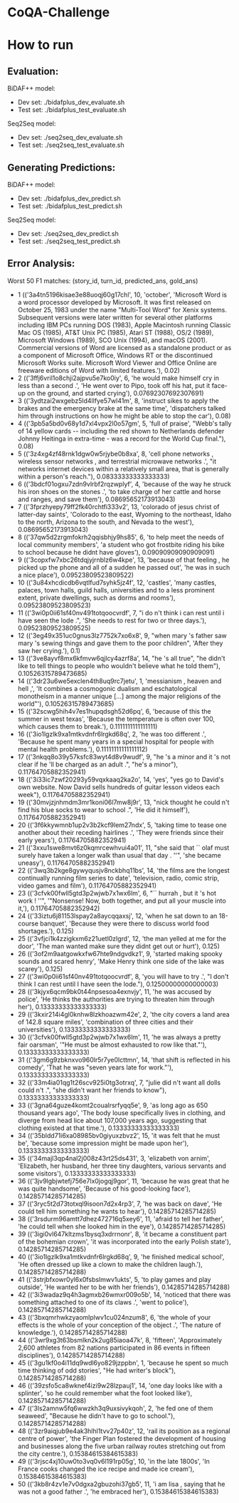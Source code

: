# CoQA-Challenge

# How to run

## Evaluation:
BiDAF++ model:
-  Dev set: ./bidafplus_dev_evaluate.sh
- Test set: ./bidafplus_test_evaluate.sh

Seq2Seq model:
-  Dev set: ./seq2seq_dev_evaluate.sh
- Test set: ./seq2seq_test_evaluate.sh

## Generating Predictions:
BiDAF++ model:
-  Dev set: ./bidafplus_dev_predict.sh
- Test set: ./bidafplus_test_predict.sh

Seq2Seq model:
-  Dev set: ./seq2seq_dev_predict.sh
- Test set: ./seq2seq_test_predict.sh

## Error Analysis:
Worst 50 F1 matches: (story_id, turn_id, predicted_ans, gold_ans)

- 1 (('3a4tn5196kisae3e88uoqj60g17chl', 10, 'october', 'Microsoft Word is a word processor developed by Microsoft. It was first released on October 25, 1983 under the name "Multi-Tool Word" for Xenix systems. Subsequent versions were later written for several other platforms including IBM PCs running DOS (1983), Apple Macintosh running Classic Mac OS (1985), AT&T Unix PC (1985), Atari ST (1988), OS/2 (1989), Microsoft Windows (1989), SCO Unix (1994), and macOS (2001). Commercial versions of Word are licensed as a standalone product or as a component of Microsoft Office, Windows RT or the discontinued Microsoft Works suite. Microsoft Word Viewer and Office Online are freeware editions of Word with limited features.'), 0.02)
- 2 (('3ffj6vril1o8chji2ajpvu5e7ko0iy', 6, 'he would make himself cry in less than a second .', 'He went over to Pipo, took off his hat, put it face-up on the ground, and started crying'), 0.07692307692307691)
- 3 (('3ydtzai2wxgebz5ld4llfye57wl41m', 8, 'instruct sikes to apply the brakes and the emergency brake at the same time', 'dispatchers talked him through instructions on how he might be able to stop the car'), 0.08)
- 4 (('3pb5a5bd0v68y1d7xl4vpx2l0o57gm', 5, 'full of praise', "Webb's tally of 14 yellow cards -- including the red shown to Netherlands defender Johnny Heitinga in extra-time - was a record for the World Cup final."), 0.08)
- 5 (('3z4xg4zf48rnk1dgw0w5rjybe0b8xa', 8, 'cell phone networks , wireless sensor networks , and terrestrial microwave networks .', "it networks internet devices within a relatively small area, that is generally within a person's reach."), 0.08333333333333333)
- 6 (('3bdcf01ogxu7zdn9vlrbf2rqzwplyf', 4, 'because of the way he struck his iron shoes on the stones .', 'to take charge of her cattle and horse and ranges, and save them'), 0.08695652173913043)
- 7 (('3fprzhyepy79ff2fk40rchtfi333v2', 13, 'colorado of jesus christ of latter-day saints', 'Colorado to the east, Wyoming to the northeast, Idaho to the north, Arizona to the south, and Nevada to the west'), 0.08695652173913043)
- 8 (('37qw5d2zrgmfokrh2qqisbhjy9hs85', 6, 'to help meet the needs of local community members', 'a student who got frostbite riding his bike to school because he didnt have gloves'), 0.09090909090909091)
- 9 (('3copxfw7xbc26tdqjyjrnblz6w4kpe', 13, 'because of that feeling , he picked up the phone and all of a sudden he passed out', 'he was in such a nice place'), 0.09523809523809522)
- 10 (('3u84xhcdicdb6vqtlfud7syhk5jz4f', 12, 'castles', 'many castles, palaces, town halls, guild halls, universities and to a less prominent extent, private dwellings, such as dorms and rooms'), 0.09523809523809523)
- 11 (('3wi0p0ii61sf40nv491totqoocvrdf', 7, "i do n't think i can rest until i have seen the lode .", 'She needs to rest for two or three days.'), 0.09523809523809525)
- 12 (('3eg49x351uc0gnus3lz7752k7xo6x8', 9, "when mary 's father saw mary 's sewing things and gave them to the poor children", 'After they saw her crying.'), 0.1)
- 13 (('3ve8ayvf8mx6kfmvw6qjlcy4azrf8a', 14, "he 's all true", "he didn't like to tell things to people who wouldn't believe what he told them"), 0.10526315789473685)
- 14 (('3dr23u6we5exclen4th8uq9rc7jetu', 1, 'messianism , heaven and hell ,', 'It combines a cosmogonic dualism and eschatological monotheism in a manner unique [...] among the major religions of the world"'), 0.10526315789473685)
- 15 (('32scwg5hih4v7es1hupqdsgh52d6pq', 6, 'because of this the summer in west texas', 'Because the temperature is often over 100, which causes them to break.'), 0.1111111111111111)
- 16 (('3io1lgzlk9xa1mtkvdnfr6lrgkd68q', 2, 'he was too different .', 'Because he spent many years in a special hospital for people with mental health problems.'), 0.11111111111111112)
- 17 (('3nkqq8o39y57ksfc83wyt4d8v9wudf', 9, "he 's a minor and it 's not clear if he 'll be charged as an adult .", "he's a minor"), 0.11764705882352941)
- 18 (('3i33ic7zwf20293y59vqxkaaq2ka2o', 14, 'yes', "yes go to David's own website. Now David sells hundreds of guitar lesson videos each week"), 0.11764705882352941)
- 19 (('30mvjzjnhmdm3mr1koni06l7mw8j9r', 13, "nick thought he could n't find his blue socks to wear to school .", 'He did it himself'), 0.11764705882352941)
- 20 (('3f6kkywmnb1up2v3b2kcf9lem27ndx', 5, 'taking time to tease one another about their receding hairlines .', 'They were friends since their early years'), 0.11764705882352941)
- 21 (('3xxu1swe8mvt6z0kqmrcewhvui4a01', 11, "she said that `` olaf must surely have taken a longer walk than usual that day . ''", 'she became uneasy'), 0.11764705882352941)
- 22 (('3wq3b2kge8gywyqusjv8nckbhq11bs', 14, 'the films are the longest continually running film series to date', 'television, radio, comic strip, video games and film'), 0.11764705882352941)
- 23 (('3cfvk00fwll5gtd3p2wjwb7x1wx6lm', 6, "`` hurrah , but it 's hot work ! ''", '"Nonsense! Now, both together, and put all your muscle into it,'), 0.11764705882352942)
- 24 (('33iztu6j81153lspay2a8aycqqaxsj', 12, 'when he sat down to an 18-course banquet', 'Because they were there to discuss world food shortages.'), 0.125)
- 25 (('3vfjci1k4zzigkxm6z21uetl0zlgrd', 12, 'the man yelled at me for the door', 'The man wanted make sure they didnt get out or hurt'), 0.125)
- 26 (('3of2m9aatgowkxfw67hte9ndgvdkz1', 9, 'started making spooky sounds and scared henry', 'Make Henry think one side of the lake was scarey'), 0.125)
- 27 (('3wi0p0ii61sf40nv491totqoocvrdf', 8, 'you will have to try .', "I don't think I can rest until I have seen the lode."), 0.12500000000000003)
- 28 (('3kjyx6qcm9bk0t44npsesoa4exnvjy', 11, 'he was accused by police', 'He thinks the authorities are trying to threaten him through her'), 0.13333333333333333)
- 29 (('3kxir214i4gl0knhw8lzkhoazwm42e', 2, 'the city covers a land area of 142.8 square miles', 'combination of three cities and their universities'), 0.13333333333333333)
- 30 (('3cfvk00fwll5gtd3p2wjwb7x1wx6lm', 11, 'he was always a pretty fair oarsman', '"He must be almost exhausted to row like that."'), 0.13333333333333333)
- 31 (('3gm6g9zbknxvo960lr5r7ye0lcttmn', 14, 'that shift is reflected in his comedy', 'That he was "seven years late for work."'), 0.13333333333333333)
- 32 (('33m4ia01qg1t26scv925i0tg3otrxq', 7, "julie did n't want all dolls could n't .", "she didn't want her friends to know"), 0.13333333333333333)
- 33 (('3gna64guze4komt2coualrsrfyqq5e', 9, 'as long ago as 650 thousand years ago', 'The body louse specifically lives in clothing, and diverge from head lice about 107,000 years ago, suggesting that clothing existed at that time.'), 0.13333333333333333)
- 34 (('35bldd71i6xa08985bv0giyuxzbvz2', 15, 'it was felt that he must be', 'because some impression might be made upon her'), 0.13333333333333333)
- 35 (('34majl3qp4nal2j008z43rt25ds431', 3, 'elizabeth von arnim', 'Elizabeth, her husband, her three tiny daughters, various servants and some visitors'), 0.13333333333333333)
- 36 (('3jv9lgbjwtefj756e7lx0jogqj9gor', 11, 'because he was great that he was quite handsome', 'Because of his good-looking face'), 0.14285714285714285)
- 37 (('3ryc5t2d73totxql9isoon7d2x4rp3', 7, 'he was back on dave', 'He could tell him something he wants to hear'), 0.14285714285714285)
- 38 (('3rsdurm96amtt7dhez472716q5xey6', 11, 'afraid to tell her father', 'he could tell when she looked him in the eye'), 0.14285714285714285)
- 39 (('3igi0vl647kltzms1bysq3xdrrnonr', 8, 'it became a constituent part of the bohemian crown', 'it was incorporated into the early Polish state'), 0.14285714285714285)
- 40 (('3io1lgzlk9xa1mtkvdnfr6lrgkd68q', 9, 'he finished medical school', 'He often dressed up like a clown to make the children laugh.'), 0.14285714285714288)
- 41 (('3strjbfxowr0yl6x0fsbslmwv1ukts', 5, 'to play games and play outside', 'He wanted her to be with her friends'), 0.14285714285714288)
- 42 (('3i3wadaz9q4h3agmxb26wmxr009o5b', 14, 'noticed that there was something attached to one of its claws .', 'went to police'), 0.14285714285714288)
- 43 (('3bxqmrhwkzyaomlplwv1cu024nzum8', 6, 'the whole of your effects is the whole of your conception of the object .', 'The nature of knowledge.'), 0.14285714285714288)
- 44 (('3wr9xg3t63bsmlkn2k2ug85iaoa47k', 8, 'fifteen', 'Approximately 2,600 athletes from 82 nations participated in 86 events in fifteen disciplines'), 0.14285714285714288)
- 45 (('3gu1kf0o4i11dq9wdl6yo829jzppbn', 1, 'because he spent so much time thinking of odd stories', "He had writer's block"), 0.14285714285714288)
- 46 (('39zsfo5ca8wknef4izi9w28lzpauj1', 14, 'one day looks like with a splinter', 'so he could remember what the foot looked like'), 0.14285714285714288)
- 47 (('3ls2amnw5fq6wwzkh3q9uxsivykqoh', 2, 'he fed one of them seaweed', "Because he didn't have to go to school."), 0.14285714285714288)
- 48 (('3zr9aiqjub9e4ak3hlhl1tvv27p40z', 12, 'rail its position as a regional centre of power', 'the Finger Plan fostered the development of housing and businesses along the five urban railway routes stretching out from the city centre.'), 0.15384615384615383)
- 49 (('3rjsc4xj10uw0to3vq0v6l191rp05g', 10, 'in the late 1800s', 'In France cooks changed the ice recipe and made ice cream'), 0.15384615384615383)
- 50 (('3kb8r4zv1e7v0dgxa2gbuzohi37gb5', 11, 'i am lisa , saying that he was not a good father .', 'he embraced her'), 0.15384615384615383)
